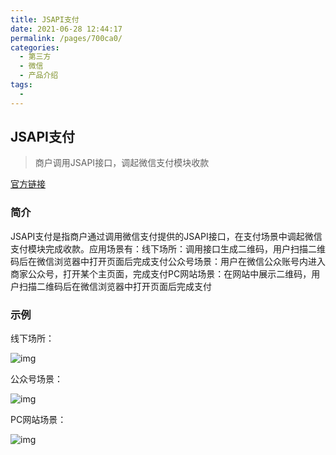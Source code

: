 ```yaml
---
title: JSAPI支付
date: 2021-06-28 12:44:17
permalink: /pages/700ca0/
categories:
  - 第三方
  - 微信
  - 产品介绍
tags:
  - 
---
```


## JSAPI支付

> 商户调用JSAPI接口，调起微信支付模块收款

[官方链接](https://pay.weixin.qq.com/index.php/public/product/detail?pid=30&productType=0)

### 简介 

JSAPI支付是指商户通过调用微信支付提供的JSAPI接口，在支付场景中调起微信支付模块完成收款。应用场景有：线下场所：调用接口生成二维码，用户扫描二维码后在微信浏览器中打开页面后完成支付公众号场景：用户在微信公众账号内进入商家公众号，打开某个主页面，完成支付PC网站场景：在网站中展示二维码，用户扫描二维码后在微信浏览器中打开页面后完成支付



### 示例

线下场所：

![img](http://productcenter-10005922.file.myqcloud.com/JSAPI-%E7%BA%BF%E4%B8%8B%E5%9C%BA%E6%89%80.png1542789435_x33.png)



公众号场景：

![img](http://productcenter-10005922.file.myqcloud.com/JSAPI-%E5%85%AC%E4%BC%97%E5%8F%B7.png1542789460_7MT.png)



PC网站场景：

![img](http://productcenter-10005922.file.myqcloud.com/JSAPI-PC%E7%BD%91%E7%AB%99.png1542789489_0Vk.png)